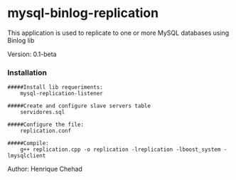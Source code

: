mysql-binlog-replication
========================


This application is used to replicate to one or more MySQL databases using Binlog lib

Version: 0.1-beta


### Installation


    #####Install lib requeriments: 
        mysql-replication-listener

    #####Create and configure slave servers table
        servidores.sql

    #####Configure the file: 
        replication.conf

    #####Compile: 
        g++ replication.cpp -o replication -lreplication -lboost_system -lmysqlclient





Author: Henrique Chehad

